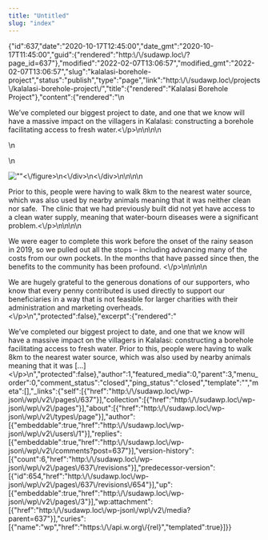 ```yaml
---
title: "Untitled"
slug: "index"
---
```


{"id":637,"date":"2020-10-17T12:45:00","date\_gmt":"2020-10-17T11:45:00","guid":{"rendered":"http:\\/\\/sudawp.loc\\/?page\_id=637"},"modified":"2022-02-07T13:06:57","modified\_gmt":"2022-02-07T13:06:57","slug":"kalalasi-borehole-project","status":"publish","type":"page","link":"http:\\/\\/sudawp.loc\\/projects\\/kalalasi-borehole-project\\/","title":{"rendered":"Kalalasi Borehole Project"},"content":{"rendered":"\\n

We’ve completed our biggest project to date, and one that we know will have a massive impact on the villagers in Kalalasi: constructing a borehole facilitating access to fresh water.<\\/p>\\n\\n\\n\\n

\\n

\\n

![\"\"](\"http:\/\/sudawp.loc\/wp-content\/2022\/02\/borehole2-768x1024.jpeg\")<\\/figure>\\n<\\/div>\\n<\\/div>\\n\\n\\n\\n

Prior to this, people were having to walk 8km to the nearest water source, which was also used by nearby animals meaning that it was neither clean nor safe.  The clinic that we had previously built did not yet have access to a clean water supply, meaning that water-bourn diseases were a significant problem.<\\/p>\\n\\n\\n\\n

We were eager to complete this work before the onset of the rainy season in 2019, so we pulled out all the stops – including advancing many of the costs from our own pockets. In the months that have passed since then, the benefits to the community has been profound. <\\/p>\\n\\n\\n\\n

We are hugely grateful to the generous donations of our supporters, who know that every penny contributed is used directly to support our beneficiaries in a way that is not feasible for larger charities with their administration and marketing overheads.<\\/p>\\n","protected":false},"excerpt":{"rendered":"

We’ve completed our biggest project to date, and one that we know will have a massive impact on the villagers in Kalalasi: constructing a borehole facilitating access to fresh water. Prior to this, people were having to walk 8km to the nearest water source, which was also used by nearby animals meaning that it was \[…\]<\\/p>\\n","protected":false},"author":1,"featured\_media":0,"parent":3,"menu\_order":0,"comment\_status":"closed","ping\_status":"closed","template":"","meta":\[\],"\_links":{"self":\[{"href":"http:\\/\\/sudawp.loc\\/wp-json\\/wp\\/v2\\/pages\\/637"}\],"collection":\[{"href":"http:\\/\\/sudawp.loc\\/wp-json\\/wp\\/v2\\/pages"}\],"about":\[{"href":"http:\\/\\/sudawp.loc\\/wp-json\\/wp\\/v2\\/types\\/page"}\],"author":\[{"embeddable":true,"href":"http:\\/\\/sudawp.loc\\/wp-json\\/wp\\/v2\\/users\\/1"}\],"replies":\[{"embeddable":true,"href":"http:\\/\\/sudawp.loc\\/wp-json\\/wp\\/v2\\/comments?post=637"}\],"version-history":\[{"count":6,"href":"http:\\/\\/sudawp.loc\\/wp-json\\/wp\\/v2\\/pages\\/637\\/revisions"}\],"predecessor-version":\[{"id":654,"href":"http:\\/\\/sudawp.loc\\/wp-json\\/wp\\/v2\\/pages\\/637\\/revisions\\/654"}\],"up":\[{"embeddable":true,"href":"http:\\/\\/sudawp.loc\\/wp-json\\/wp\\/v2\\/pages\\/3"}\],"wp:attachment":\[{"href":"http:\\/\\/sudawp.loc\\/wp-json\\/wp\\/v2\\/media?parent=637"}\],"curies":\[{"name":"wp","href":"https:\\/\\/api.w.org\\/{rel}","templated":true}\]}}